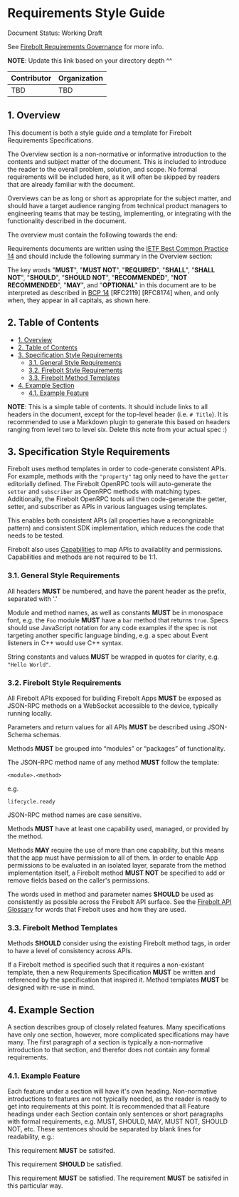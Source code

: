 # Requirements Style Guide

Document Status: Working Draft

See [Firebolt Requirements Governance](./governance.md) for more info.

**NOTE**: Update this link based on your directory depth ^^

| Contributor    | Organization   |
| -------------- | -------------- |
| TBD            | TBD            |

## 1. Overview
This document is both a style guide *and* a template for Firebolt Requirements Specifications.

The Overview section is a non-normative or informative introduction to the contents and subject matter of the document. This is included to introduce the reader to the overall problem, solution, and scope. No formal requirements will be included here, as it will often be skipped by readers that are already familiar with the document.

Overviews can be as long or short as appropriate for the subject matter, and should have a target audience ranging from technical product managers to engineering teams that may be testing, implementing, or integrating with the functionality described in the document.

The overview must contain the following towards the end:

Requirements documents are written using the [IETF Best Common Practice 14](https://www.rfc-editor.org/rfc/rfc2119.txt) and should include the following summary in the Overview section:

The key words "**MUST**", "**MUST NOT**", "**REQUIRED**", "**SHALL**", "**SHALL NOT**", "**SHOULD**", "**SHOULD NOT**", "**RECOMMENDED**", "**NOT RECOMMENDED**", "**MAY**", and "**OPTIONAL**" in this document are to be interpreted as described in [BCP 14](https://www.rfc-editor.org/rfc/rfc2119.txt) [RFC2119] [RFC8174] when, and only when, they appear in all capitals, as shown here.

## 2. Table of Contents
- [1. Overview](#1-overview)
- [2. Table of Contents](#2-table-of-contents)
- [3. Specification Style Requirements](#3-specification-style-requirements)
  - [3.1. General Style Requirements](#31-general-style-requirements)
  - [3.2. Firebolt Style Requirements](#32-firebolt-style-requirements)
  - [3.3. Firebolt Method Templates](#33-firebolt-method-templates)
- [4. Example Section](#4-example-section)
  - [4.1. Example Feature](#41-example-feature)

**NOTE**: This is a simple table of contents. It should include links to all headers in the document, except for the top-level header (i.e. `# Title`). It is recommended to use a Markdown plugin to generate this based on headers ranging from level two to level six. Delete this note from your actual spec :)

## 3. Specification Style Requirements
Firebolt uses method templates in order to code-generate consistent APIs. For example, methods with the `"property"` tag only need to have the `getter` editorially defined. The Firebolt OpenRPC tools will auto-generate the `setter` and `subscriber` as OpenRPC methods with matching types. Additionally, the Firebolt OpenRPC tools wil then code-generate the getter, setter, and subscriber as APIs in various languages using templates.

This enables both consistent APIs (all properties have a recongnizable pattern) and consistent SDK implementation, which reduces the code that needs to be tested.

Firebolt also uses [Capabilities](./general/capabilities/capabilities.md) to map APIs to availablity and permissions. Capabilities and methods are not required to be 1:1.

### 3.1. General Style Requirements
All headers **MUST** be numbered, and have the parent header as the prefix, separated with '.'

Module and method names, as well as constants **MUST** be in monospace font, e.g. the `Foo` module **MUST** have a `bar` method that returns `true`. Specs should use JavaScript notation for any code examples if the spec is not targeting another specific language binding, e.g. a spec about Event listeners in C++ would use C++ syntax.

String constants and values **MUST** be wrapped in quotes for clarity, e.g. `"Hello World"`.

### 3.2. Firebolt Style Requirements
All Firebolt APIs exposed for building Firebolt Apps **MUST** be exposed as JSON-RPC methods on a WebSocket accessible to the device, typically running locally.

Parameters and return values for all APIs **MUST** be described using JSON-Schema schemas.

Methods **MUST** be grouped into “modules” or “packages” of functionality.

The JSON-RPC method name of any method **MUST** follow the template:

```
<module>.<method>
```

e.g.

```
lifecycle.ready
```

JSON-RPC method names are case sensitive.

Methods **MUST** have at least one capability used, managed, or provided by the method.

Methods **MAY** require the use of more than one capability, but this means that the app must have permission to all of them. In order to enable App permissions to be evaluated in an isolated layer, separate from the method implementation itself, a Firebolt method **MUST NOT** be specified to add or remove fields based on the caller's permissions.

The words used in method and parameter names **SHOULD** be used as consistently as possible across the Firebolt API surface. See the [Firebolt API Glossary](./glossary.md) for words that Firebolt uses and how they are used.

### 3.3. Firebolt Method Templates
Methods **SHOULD** consider using the existing Firebolt method tags, in order to have a level of consistency across APIs.

If a Firebolt method is specified such that it requires a non-existant template, then a new Requirements Specification **MUST** be written and referenced by the specification that inspired it. Method templates **MUST** be designed with re-use in mind.

## 4. Example Section
A section describes group of closely related features. Many specifications have only one section, however, more complicated specifications may have many. The first paragraph of a section is typically a non-normative introduction to that section, and therefor does not contain any formal requirements.

### 4.1. Example Feature
Each feature under a section will have it's own heading. Non-normative introductions to features are not typically needed, as the reader is ready to get into requirements at this point. It is recommended that all Feature headings under each Section contain only sentences or short paragraphs with formal requirements, e.g. MUST, SHOULD, MAY, MUST NOT, SHOULD NOT, etc. These sentences should be separated by blank lines for readability, e.g.:

This requirement **MUST** be satisifed.

This requirement **SHOULD** be satisfied.

This requirement **MUST** be satisfied. The requirement **MUST** be satisifed in this particular way.
